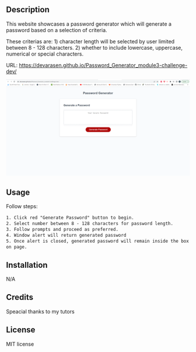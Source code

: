 # <module3-challenge-dev>


## Description

This website showcases a password generator which will generate a password based on a selection of criteria.

These criterias are:
    1) character length will be selected by user limited between 8 - 128 characters.
    2) whether to include lowercase, uppercase, numerical or special characters.


URL: https://devarasen.github.io/Password_Generator_module3-challenge-dev/

![website screenshots](Capture.PNG)


## Usage

Follow steps:

    1. Click red "Generate Password" button to begin.
    2. Select number between 8 - 128 characters for password length.
    3. Follow prompts and proceed as preferred.
    4. Window alert will return generated password
    5. Once alert is closed, generated password will remain inside the box on page.



## Installation

N/A


## Credits

Speacial thanks to my tutors

  
## License

MIT license

